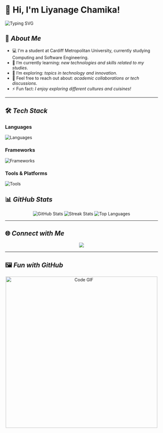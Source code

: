 # 👋 Hi, I'm Liyanage Chamika!

<img src="https://readme-typing-svg.herokuapp.com?font=Fira+Code&weight=500&size=25&pause=1000&color=6A5ACD&width=435&lines=Welcome+to+my+GitHub!;I'm+a+Passionate+Student;Open+to+Collaborations!" alt="Typing SVG" />

## 🚀 *About Me*
- 💻 I'm a student at Cardiff Metropolitan University, currently studying Computing and Software Engineering.
- 🌱 I’m currently learning: *new technologies and skills related to my studies*.
- 🧠 I’m exploring: *topics in technology and innovation*.
- 💬 Feel free to reach out about: *academic collaborations or tech discussions*.
- ⚡ Fun fact: *I enjoy exploring different cultures and cuisines!*

---

## 🛠 *Tech Stack*

### Languages  
![Languages](https://skillicons.dev/icons?i=js,python,java,c,cpp)

### Frameworks  
![Frameworks](https://skillicons.dev/icons?i=react,nodejs,django)

### Tools & Platforms  
![Tools](https://skillicons.dev/icons?i=git,github,figma)



## 📊 *GitHub Stats*
<p align="center">
  <img src="https://github-readme-stats.vercel.app/api?username=liyanagechamika&show_icons=true&theme=radical" alt="GitHub Stats" />
  <img src="https://github-readme-streak-stats.herokuapp.com/?user=liyanagechamika&theme=radical" alt="Streak Stats" />
  <img src="https://github-readme-stats.vercel.app/api/top-langs/?username=liyanagechamika&layout=compact&theme=radical" alt="Top Languages" />
</p>

---

## 🌐 *Connect with Me*
<p align="center">
  <a href=https://www.linkedin.com/feed/><img src="https://img.shields.io/badge/LinkedIn-blue?logo=linkedin&style=for-the-badge" /></a>

 </p>

---

## 🖼 *Fun with GitHub*
<p align="center">
  <img src="https://github.com/liyanagechamika/liyanagechamika/raw/main/code.gif" alt="Code GIF" width="500"/>
</p>

